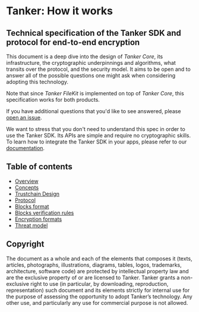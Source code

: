 # Tanker: How it works

## Technical specification of the Tanker SDK and protocol for end-to-end encryption

This document is a deep dive into the design of *Tanker Core*, its infrastructure, the cryptographic underpinnings and algorithms, what transits over the protocol, and the security model. It aims to be open and to answer all of the possible questions one might ask when considering adopting this technology.

Note that since *Tanker FileKit* is implemented on top of *Tanker Core*, this specification works for both products.

If you have additional questions that you'd like to see answered, please [open an issue](../../issues/new).

We want to stress that you don't need to understand this spec in order to use the Tanker SDK. Its APIs are simple and require no cryptographic skills. To learn how to integrate the Tanker SDK in your apps, please refer to our [documentation](https://tanker.io/docs).

## Table of contents

* [Overview](overview.md)
* [Concepts](concepts.md)
* [Trustchain Design](trustchain_design.md)
* [Protocol](protocol.md)
* [Blocks format](blocks_format.md)
* [Blocks verification rules](blocks_verification.md)
* [Encryption formats](encryption_formats.md)
* [Threat model](threat_model.md)

## Copyright

The document as a whole and each of the elements that composes it (texts, articles, photographs, illustrations, diagrams, tables, logos, trademarks, architecture, software code) are protected by intellectual property law and are the exclusive property of or are licensed to Tanker. Tanker grants a non-exclusive right to use (in particular, by downloading, reproduction, representation) such document and its elements strictly for internal use for the purpose of assessing the opportunity to adopt Tanker’s technology. Any other use, and particularly any use for commercial purpose is not allowed.
